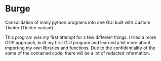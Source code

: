 # Burge
Consolidation of many python programs into one GUI built with Custom Tkinter (Tkinter variant)

This program was my first attempt for a few different things.
I tried a more OOP approach, built my first GUI program and learned a bit more about importing my own libraries and functions.
Due to the confidentiality of the some of the contained code, there will be a lot of redacted information.
